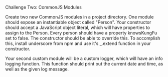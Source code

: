 Challenge Two: CommonJS Modules

Create two new CommonJS modules in a project directory. One module should expose an instantiable object called "Person". Your constructor should accept a JavaScript object literal, which will have properties to assign to the Person. Every person should have a property knowsKungFu set to false. The constructor should be able to override this. To accomplish this, install underscore from npm and use it's _.extend function in your constructor.

Your second custom module will be a custom logger, which will have an info logging function. This function should print out the current date and time, as well as the given log message.